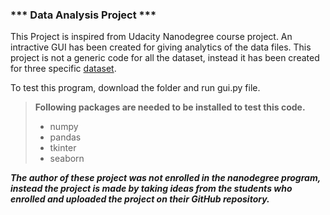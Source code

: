 ### *** Data Analysis Project ***
This Project is inspired from Udacity Nanodegree course project. 
An intractive GUI has been created for giving analytics of the data files. This project is not a generic code for all the dataset, instead it has been created for three specific [dataset](https://github.com/sukantamaikap/bikeshare).

To test this program, download the folder and run gui.py file.

>**Following packages are needed to be installed to test this code.**
>
> - numpy
> - pandas
> - tkinter
> - seaborn
>


***The author of these project was not enrolled in the nanodegree program, instead the project is made by taking ideas from the students who enrolled and uploaded the project on their GitHub repository.*** 


